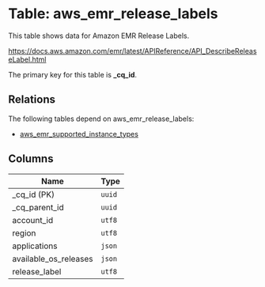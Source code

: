 # Table: aws_emr_release_labels

This table shows data for Amazon EMR Release Labels.

https://docs.aws.amazon.com/emr/latest/APIReference/API_DescribeReleaseLabel.html

The primary key for this table is **_cq_id**.

## Relations

The following tables depend on aws_emr_release_labels:
  - [aws_emr_supported_instance_types](aws_emr_supported_instance_types.md)

## Columns

| Name          | Type          |
| ------------- | ------------- |
|_cq_id (PK)|`uuid`|
|_cq_parent_id|`uuid`|
|account_id|`utf8`|
|region|`utf8`|
|applications|`json`|
|available_os_releases|`json`|
|release_label|`utf8`|
